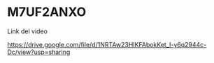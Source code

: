 # M7UF2ANXO

Link del video

https://drive.google.com/file/d/1NRTAw23HIKFAbokKet_I-y6q2944c-Dc/view?usp=sharing